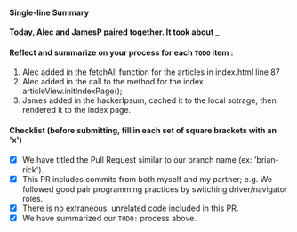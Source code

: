 #### Single-line Summary
**Today, Alec and JamesP paired together. It took about _**

#### Reflect and summarize on your process for each `TODO` item :  
  1. Alec added in the fetchAll function for the articles in index.html line 87
  2. Alec added in the call to the method for the index articleView.initIndexPage();
  3. James added in the hackerIpsum, cached it to the local sotrage, then rendered it to the index page.

#### Checklist (before submitting, fill in each set of square brackets with an 'x')
- [x] We have titled the Pull Request similar to our branch name (ex: 'brian-rick').
- [x] This PR includes commits from both myself and my partner; e.g. We followed good pair programming practices by switching driver/navigator roles.
- [x] There is no extraneous, unrelated code included in this PR.
- [x] We have summarized our `TODO:` process above.
